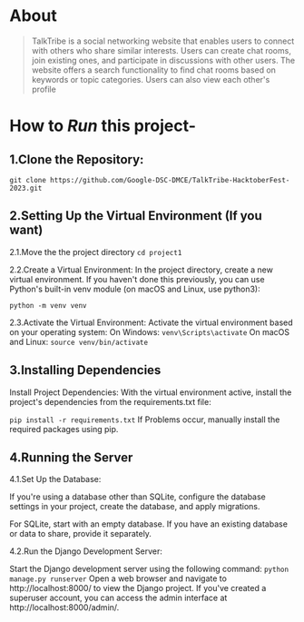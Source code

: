 # About
> TalkTribe is a social networking website that enables users to connect with others who share similar interests. Users can create chat rooms, join existing ones, and participate in discussions with other users. The website offers a search functionality to find chat rooms based on keywords or topic categories. Users can also view each other's profile

# How to _Run_ this project-

## 1.Clone the Repository:

```git clone https://github.com/Google-DSC-DMCE/TalkTribe-HacktoberFest-2023.git```

## 2.Setting Up the Virtual Environment (If you want)
2.1.Move the the project directory
```cd project1```

2.2.Create a Virtual Environment:
In the project directory, create a new virtual environment. If you haven't done this previously, you can use Python's built-in venv module (on macOS and Linux, use python3):

```python -m venv venv```

2.3.Activate the Virtual Environment:
Activate the virtual environment based on your operating system:
On Windows:
```venv\Scripts\activate```
On macOS and Linux:
```source venv/bin/activate```

## 3.Installing Dependencies
Install Project Dependencies:
With the virtual environment active, install the project's dependencies from the requirements.txt file:

```pip install -r requirements.txt```
If Problems occur, manually install the required packages using pip.

## 4.Running the Server
4.1.Set Up the Database:

If you're using a database other than SQLite, configure the database settings in your project, create the database, and apply migrations.

For SQLite, start with an empty database. If you have an existing database or data to share, provide it separately.

4.2.Run the Django Development Server:

Start the Django development server using the following command:
```python manage.py runserver```
Open a web browser and navigate to http://localhost:8000/ to view the Django project. If you've created a superuser account, you can access the admin interface at http://localhost:8000/admin/.
